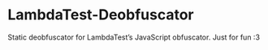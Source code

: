 # LambdaTest-Deobfuscator
 Static deobfuscator for LambdaTest’s JavaScript obfuscator. Just for fun :3
